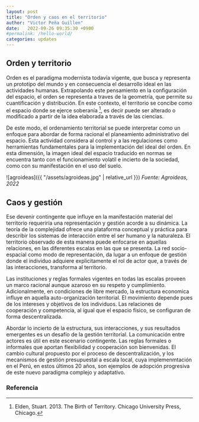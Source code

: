 ```yaml
---
layout: post
title: "Orden y caos en el territorio"
author: "Victor Peña Guillen"
date:   2022-09-26 09:35:30 +0900
#permalink: /hello-world/
categories: updates
---
```


## Orden y territorio

Orden es el paradigma modernista todavía vigente, que busca y representa un prototipo del mundo y en consecuencia el desarrollo ideal en las actividades humanas.
Extrapolando este pensamiento en la configuración del espacio, el orden se representa a traves de la geometría, que permite su cuantificación y distribución.
En este contexto, el territorio se concibe como el espacio donde se ejerce soberanía [^1], es decir puede ser alterado o modificado a partir de la idea elaborada a través de las ciencias.

De este modo, el ordenamiento territorial se puede interpretar como un enfoque
para abordar de forma racional el planeamiento administrativo del espacio. Esta actividad considera al control y a las regulaciones como herramientas fundamentales para la implementación del ideal del orden. En esta dimensión, la imagen ideal del espacio traducido en normas se encuentra tanto con el funcionamiento volatil e incierto de la sociedad, como con su manifestación en el uso del suelo.

![agroideas]({{ "/assets/agroideas.jpg" | relative_url }})
*Fuente: Agroideas, 2022*

## Caos y gestión

Ese devenir contingente que influye en la manifestación material del territorio requeriría una representación y gestión acorde a su dinámica.
La teoría de la complejidad ofrece una plataforma conceptual y práctica para describir los sistemas de interacción entre el ser humano y la naturaleza.
El territorio observado de esta manera puede enfocarse en aquellas relaciones, en las diferentes escalas en las que se presenta.
La red socio-espacial como modo de representación, da lugar a un enfoque de gestión donde el individuo adquiere explicitamente el rol de actor que, a través de las interacciones, transforma al territorio.

Las instituciones y reglas formales vigentes en todas las escalas proveen un marco racional aunque azaroso en su respeto y cumplimiento. Adicionalmente, en condiciones de libre mercado, la estructura economica influye en aquella auto-organización territorial.
El movimiento depende pues de los intereses y objetivos de los individuos.
Las relaciones de cooperación y competencia, al igual que el espacio físico, se configuran de forma descentralizada.

Abordar lo incierto de la estructura, sus interacciones, y sus resultados emergentes es un desafío de la gestión territorial.
La comunicación entre actores es útil en este escenario contingente. Las reglas formales o informales que aportan flexibilidad y cooperación son bienvenidas. El cambio cultural propuesto por el proceso de descentralización, y los mecanismos de gestión presupuestal a escala local, cuya implemenmtación en el Perú, en estos últimos 20 años, son ejemplos de adopción progresiva de este nuevo paradigma complejo y adaptativo.

### Referencia

[^1]: Elden, Stuart.  2013. The Birth of Territory. Chicago University Press, Chicago.
